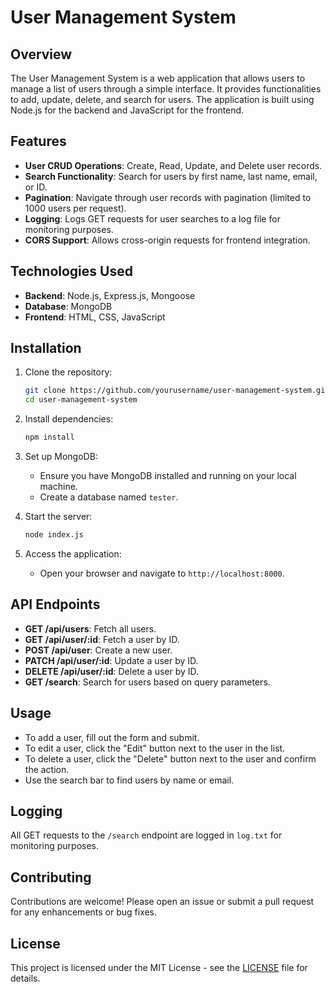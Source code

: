 # User Management System

## Overview
The User Management System is a web application that allows users to manage a list of users through a simple interface. It provides functionalities to add, update, delete, and search for users. The application is built using Node.js for the backend and JavaScript for the frontend.

## Features
- **User CRUD Operations**: Create, Read, Update, and Delete user records.
- **Search Functionality**: Search for users by first name, last name, email, or ID.
- **Pagination**: Navigate through user records with pagination (limited to 1000 users per request).
- **Logging**: Logs GET requests for user searches to a log file for monitoring purposes.
- **CORS Support**: Allows cross-origin requests for frontend integration.

## Technologies Used
- **Backend**: Node.js, Express.js, Mongoose
- **Database**: MongoDB
- **Frontend**: HTML, CSS, JavaScript

## Installation
1. Clone the repository:
   ```bash
   git clone https://github.com/yourusername/user-management-system.git
   cd user-management-system
   ```

2. Install dependencies:
   ```bash
   npm install
   ```

3. Set up MongoDB:
   - Ensure you have MongoDB installed and running on your local machine.
   - Create a database named `tester`.

4. Start the server:
   ```bash
   node index.js
   ```

5. Access the application:
   - Open your browser and navigate to `http://localhost:8000`.

## API Endpoints
- **GET /api/users**: Fetch all users.
- **GET /api/user/:id**: Fetch a user by ID.
- **POST /api/user**: Create a new user.
- **PATCH /api/user/:id**: Update a user by ID.
- **DELETE /api/user/:id**: Delete a user by ID.
- **GET /search**: Search for users based on query parameters.

## Usage
- To add a user, fill out the form and submit.
- To edit a user, click the "Edit" button next to the user in the list.
- To delete a user, click the "Delete" button next to the user and confirm the action.
- Use the search bar to find users by name or email.

## Logging
All GET requests to the `/search` endpoint are logged in `log.txt` for monitoring purposes.

## Contributing
Contributions are welcome! Please open an issue or submit a pull request for any enhancements or bug fixes.

## License
This project is licensed under the MIT License - see the [LICENSE](LICENSE) file for details.